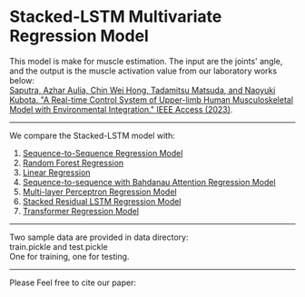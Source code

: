 # Stacked-LSTM Multivariate Regression Model
This model is make for muscle estimation.
The input are the joints' angle, and the output is the muscle activation value from our laboratory works below:<br/>
<a target="_blank" href="https://ieeexplore.ieee.org/stamp/stamp.jsp?tp=&arnumber=10185016">Saputra, Azhar Aulia, Chin Wei Hong, Tadamitsu Matsuda, and Naoyuki Kubota. "A Real-time Control System of Upper-limb Human Musculoskeletal Model with Environmental Integration." IEEE Access (2023)</a>.
<hr/>
We compare the Stacked-LSTM model with:
<ol>
<li><a href="https://colab.research.google.com/drive/1NrnU5kjxIGem1fEmbaRD31ItbRH515Wa">Sequence-to-Sequence Regression Model</a></li>
<li><a target="_blank" href="https://colab.research.google.com/drive/1wNYPuS9aUC5deLNgvvvObgfD4ED1JBFh">Random Forest Regression</a></li>
<li><a target="_blank" href="https://colab.research.google.com/drive/1wNYPuS9aUC5deLNgvvvObgfD4ED1JBFh">Linear Regression</a></li>
<li><a target="_blank" href="https://colab.research.google.com/drive/1HfGNMd37smy9g4QPqTD3vsrJs9poLXNw">Sequence-to-sequence with Bahdanau Attention Regression Model</a></li>
<li><a href="https://colab.research.google.com/drive/1h0pVUcLgSOdcnpr32YqNzQ7-cb4Niok3">Multi-layer Perceptron Regression Model</a></li>
<li><a href="https://colab.research.google.com/drive/1qV9uoniodTZwX_PtrFmgcyYsf9VBHbAm">Stacked Residual LSTM Regression Model</a></li>
<li><a href="https://colab.research.google.com/drive/1nUlUwV55an9qlwqERwScmBXNeHAxZxiv">Transformer Regression Model</a></li>
</ol>

<hr/>
Two sample data are provided in data directory:<br/>
train.pickle and test.pickle<br/>
One for training, one for testing.
<hr/>
Please Feel free to cite our paper:





